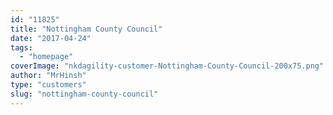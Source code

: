 ```yaml
---
id: "11825"
title: "Nottingham County Council"
date: "2017-04-24"
tags:
  - "homepage"
coverImage: "nkdagility-customer-Nottingham-County-Council-200x75.png"
author: "MrHinsh"
type: "customers"
slug: "nottingham-county-council"
---
```

